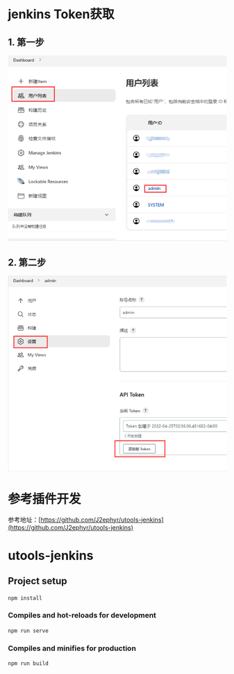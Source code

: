 # jenkins Token获取
## 1. 第一步
![用户列表](src/assets/1.png)

## 2. 第二步
![获取Token](src/assets/2.png)

# 参考插件开发
参考地址：[https://github.com/J2ephyr/utools-jenkins](https://github.com/J2ephyr/utools-jenkins)

# utools-jenkins

## Project setup
```
npm install
```

### Compiles and hot-reloads for development
```
npm run serve
```

### Compiles and minifies for production
```
npm run build
```